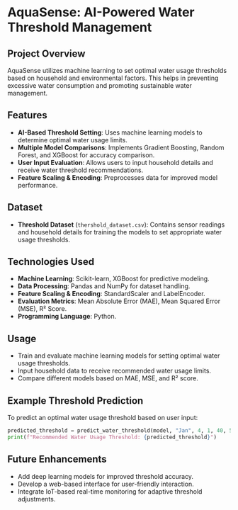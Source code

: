 # AquaSense: AI-Powered Water Threshold Management

## Project Overview
AquaSense utilizes machine learning to set optimal water usage thresholds based on household and environmental factors. This helps in preventing excessive water consumption and promoting sustainable water management.

## Features
- **AI-Based Threshold Setting**: Uses machine learning models to determine optimal water usage limits.
- **Multiple Model Comparisons**: Implements Gradient Boosting, Random Forest, and XGBoost for accuracy comparison.
- **User Input Evaluation**: Allows users to input household details and receive water threshold recommendations.
- **Feature Scaling & Encoding**: Preprocesses data for improved model performance.

## Dataset
- **Threshold Dataset** (`thershold_dataset.csv`): Contains sensor readings and household details for training the models to set appropriate water usage thresholds.

## Technologies Used
- **Machine Learning**: Scikit-learn, XGBoost for predictive modeling.
- **Data Processing**: Pandas and NumPy for dataset handling.
- **Feature Scaling & Encoding**: StandardScaler and LabelEncoder.
- **Evaluation Metrics**: Mean Absolute Error (MAE), Mean Squared Error (MSE), R² Score.
- **Programming Language**: Python.
  
## Usage
- Train and evaluate machine learning models for setting optimal water usage thresholds.
- Input household data to receive recommended water usage limits.
- Compare different models based on MAE, MSE, and R² score.

## Example Threshold Prediction
To predict an optimal water usage threshold based on user input:
```python
predicted_threshold = predict_water_threshold(model, "Jan", 4, 1, 40, 52.01, 1500, 3, 2)
print(f"Recommended Water Usage Threshold: {predicted_threshold}")
```

## Future Enhancements
- Add deep learning models for improved threshold accuracy.
- Develop a web-based interface for user-friendly interaction.
- Integrate IoT-based real-time monitoring for adaptive threshold adjustments.
